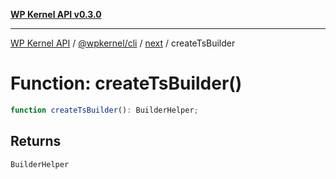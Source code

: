 [**WP Kernel API v0.3.0**](../../../../../README.md)

---

[WP Kernel API](../../../../../README.md) / [@wpkernel/cli](../../../README.md) / [next](../README.md) / createTsBuilder

# Function: createTsBuilder()

```ts
function createTsBuilder(): BuilderHelper;
```

## Returns

`BuilderHelper`

